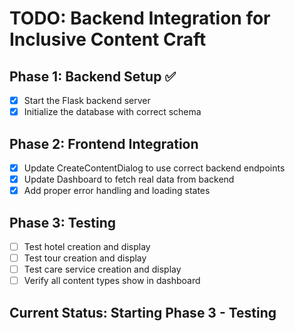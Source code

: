 # TODO: Backend Integration for Inclusive Content Craft

## Phase 1: Backend Setup ✅
- [x] Start the Flask backend server
- [x] Initialize the database with correct schema

## Phase 2: Frontend Integration
- [x] Update CreateContentDialog to use correct backend endpoints
- [x] Update Dashboard to fetch real data from backend
- [x] Add proper error handling and loading states

## Phase 3: Testing
- [ ] Test hotel creation and display
- [ ] Test tour creation and display  
- [ ] Test care service creation and display
- [ ] Verify all content types show in dashboard

## Current Status: Starting Phase 3 - Testing
